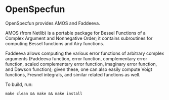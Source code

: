 OpenSpecfun
===========

OpenSpecfun provides AMOS and Faddeeva. 

AMOS (from Netlib) is a portable package for Bessel Functions of a Complex Argument and Nonnegative Order; it contains subroutines for computing Bessel functions and Airy functions. 

Faddeeva allows computing the various error functions of arbitrary complex arguments (Faddeeva function, error function, complementary error function, scaled complementary error function, imaginary error function, and Dawson function); given these, one can also easily compute Voigt functions, Fresnel integrals, and similar related functions as well.

To build, run:

    make clean && make && make install
